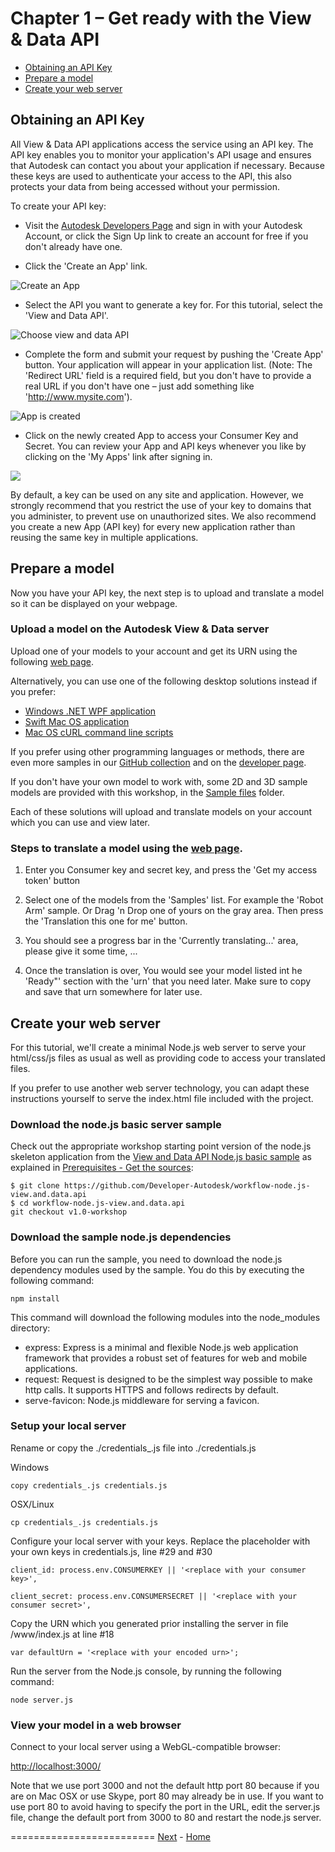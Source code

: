 <a name="Chapter1"></a>
# Chapter 1 – Get ready with the View & Data API

- [Obtaining an API Key](#ObtainingAnAPIKey)
- [Prepare a model](#PrepareAModel)
- [Create your web server](#CreateYourWebServer)


<a name="ObtainingAnAPIKey"></a>
## Obtaining an API Key

All View & Data API applications access the service using an API key.
The API key enables you to monitor your application's API usage and ensures that Autodesk can contact you
about your application if necessary. Because these keys are used to authenticate your access to the API, this also protects your data from being accessed without your permission.

To create your API key:

* Visit the [Autodesk Developers Page](https://developer.autodesk.com/api/view-and-data-api/) and sign in with your Autodesk Account, or click the Sign Up link to create an account for free
if you don't already have one.

* Click the 'Create an App' link.

 ![Create an App](img/createApp.png)

* Select the API you want to generate a key for. For this tutorial, select the 'View and Data API'.

 ![Choose view and data API](img/selectAPI.png)

* Complete the form and submit your request by pushing the 'Create App' button. Your application will appear in your application list. (Note: The 'Redirect URL' field is a required field,
but you don't have to provide a real URL if you don't have one – just add something like 'http://www.mysite.com').

 ![App is created](img/appCreated.png)

* Click on the newly created App to access your Consumer Key and Secret. You can review your App and API keys whenever you like by clicking on the 'My Apps' link after signing in.

 ![](img/showConsummkerKeys.png)

By default, a key can be used on any site and application. However, we strongly recommend that you restrict the use of your key to domains that you administer, to prevent
use on unauthorized sites. We also recommend you create a new App (API key) for every new application rather than reusing the same key in multiple applications.


<a name="PrepareAModel"></a>
## Prepare a model

Now you have your API key, the next step is to upload and translate a model so it can be displayed on your webpage.


### Upload a model on the Autodesk View & Data server

Upload one of your models to your account and get its URN using the following [web page](http://models.autodesk.io).

Alternatively, you can use one of the following desktop solutions instead if you prefer:

- [Windows .NET WPF application](https://github.com/Developer-Autodesk/workflow-wpf-view.and.data.api)
- [Swift Mac OS application](https://github.com/Developer-Autodesk/workflow-macos-swift-view.and.data.api)
- [Mac OS cURL command line scripts](https://github.com/Developer-Autodesk/workflow-curl-view.and.data.api)

If you prefer using other programming languages or methods, there are even more samples in our
[GitHub collection](https://github.com/Developer-Autodesk?utf8=%E2%9C%93&query=workflow)
and on the [developer page](http://developer-autodesk.github.io).

If you don't have your own model to work with, some 2D and 3D sample models are provided with this workshop, in the [Sample files](https://github.com/Developer-Autodesk/tutorial-getting.started-view.and.data/tree/dev-2.0/Sample%20files) folder.

Each of these solutions will upload and translate models on your account which you can use and view later.


### Steps to translate a model using the [web page](http://models.autodesk.io).

1. Enter you Consumer key and secret key, and press the 'Get my access token' button

2. Select one of the models from the 'Samples' list. For example the 'Robot Arm' sample. Or Drag 'n Drop one of yours on the gray area. Then press the 'Translation this one for me' button.

3. You should see a progress bar in the 'Currently translating...' area, please give it some time, ...

4. Once the translation is over, You would see your model listed int he 'Ready"' section with the 'urn' that you need later. Make sure to copy and save that urn somewhere for later use.


<a name="CreateYourWebServer"></a>
## Create your web server

For this tutorial, we'll create a minimal Node.js web server to serve your html/css/js files as usual as well as providing code to access your translated files.

If you prefer to use another web server technology, you can adapt these instructions yourself to serve the index.html file included with the project.


### Download the node.js basic server sample

Check out the appropriate workshop starting point version of the node.js skeleton application from the
[View and Data API Node.js basic sample](https://github.com/Developer-Autodesk/workflow-node.js-view.and.data.api)
as explained in [Prerequisites - Get the sources](prerequisites.md#GetTheSources):

```
$ git clone https://github.com/Developer-Autodesk/workflow-node.js-view.and.data.api
$ cd workflow-node.js-view.and.data.api
git checkout v1.0-workshop
```



### Download the sample node.js dependencies

Before you can run the sample, you need to download the node.js dependency modules used by the sample. You do this by executing the following command:
```
npm install
```
This command will download the following modules into the node_modules directory:

* express: Express is a minimal and flexible Node.js web application framework that provides a robust set of features for web and mobile applications.
* request: Request is designed to be the simplest way possible to make http calls. It supports HTTPS and follows redirects by default.
* serve-favicon: Node.js middleware for serving a favicon.

### Setup your local server

Rename or copy the ./credentials_.js file into ./credentials.js

Windows
```
copy credentials_.js credentials.js
```
OSX/Linux
```
cp credentials_.js credentials.js
```
Configure your local server with your keys. Replace the placeholder with your own keys in credentials.js, line #29 and #30
```
client_id: process.env.CONSUMERKEY || '<replace with your consumer key>',

client_secret: process.env.CONSUMERSECRET || '<replace with your consumer secret>',
```
Copy the URN which you generated prior installing the server in file /www/index.js at line #18
```
var defaultUrn = '<replace with your encoded urn>';
```
Run the server from the Node.js console, by running the following command:
```
node server.js
```


### View your model in a web browser

Connect to your local server using a WebGL-compatible browser:

[http://localhost:3000/](http://localhost:3000/)

Note that we use port 3000 and not the default http port 80 because if you are on Mac OSX or use Skype, port 80 may already be in use.
If you want to use port 80 to avoid having to specify the port in the URL, edit the server.js file, change the default port from 3000 to 80 and restart the node.js server.


=========================
[Next](chapter-2.md#Chapter2) -
[Home](README.md)
